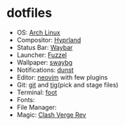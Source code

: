 # dotfiles

- OS: [Arch Linux](https://archlinux.org/)
- Compositor: [Hyprland]() 
- Status Bar: [Waybar](https://github.com/Alexays/Waybar)
- Launcher: [Fuzzel]()
- Wallpaper: [swaybg]()
- Notifications: [dunst]()
- Editor: [neovim]() with few plugins
- Git: [git](https://github.com/git/git) and [tig](https://github.com/jonas/tig)(pick and stage files)
- Terminal: [foot](https://codeberg.org/dnkl/foot)
- Fonts:
- File Manager:
- Magic: [Clash Verge Rev](https://github.com/clash-verge-rev/clash-verge-rev)


